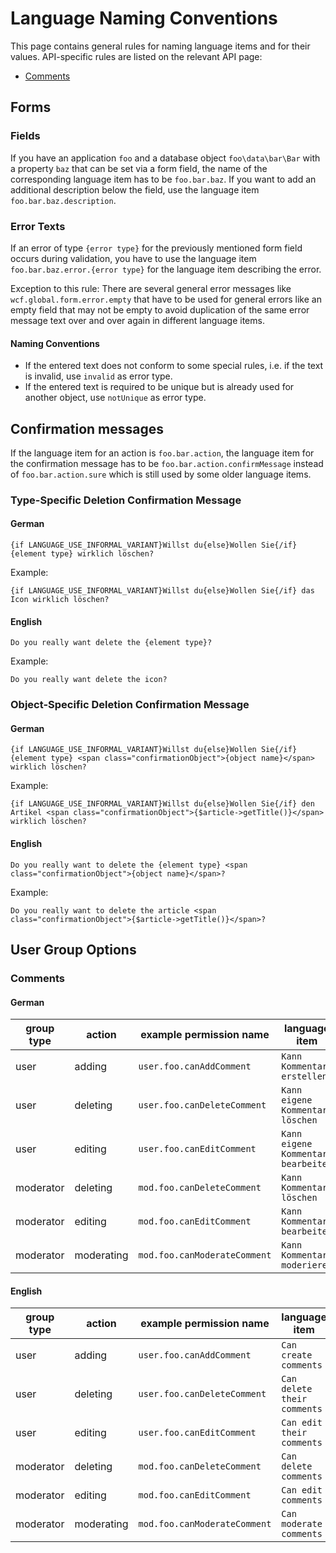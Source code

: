 # Language Naming Conventions

This page contains general rules for naming language items and for their values.
API-specific rules are listed on the relevant API page:

- [Comments](php_api_comments.md#language-items)


## Forms

### Fields

If you have an application `foo` and a database object `foo\data\bar\Bar` with a property `baz` that can be set via a form field, the name of the corresponding language item has to be `foo.bar.baz`.
If you want to add an additional description below the field, use the language item `foo.bar.baz.description`.

### Error Texts

If an error of type `{error type}` for the previously mentioned form field occurs during validation, you have to use the language item `foo.bar.baz.error.{error type}` for the language item describing the error.
 
Exception to this rule:
There are several general error messages like `wcf.global.form.error.empty` that have to be used for general errors like an empty field that may not be empty to avoid duplication of the same error message text over and over again in different language items.

#### Naming Conventions

- If the entered text does not conform to some special rules, i.e. if the text is invalid, use `invalid` as error type.
- If the entered text is required to be unique but is already used for another object, use `notUnique` as error type.


## Confirmation messages

If the language item for an action is `foo.bar.action`, the language item for the confirmation message has to be `foo.bar.action.confirmMessage` instead of `foo.bar.action.sure` which is still used by some older language items.

### Type-Specific Deletion Confirmation Message

#### German

```
{if LANGUAGE_USE_INFORMAL_VARIANT}Willst du{else}Wollen Sie{/if} {element type} wirklich löschen?
```

Example:

```
{if LANGUAGE_USE_INFORMAL_VARIANT}Willst du{else}Wollen Sie{/if} das Icon wirklich löschen?
```

#### English

```
Do you really want delete the {element type}?
```

Example:

```
Do you really want delete the icon?
```

### Object-Specific Deletion Confirmation Message

#### German

```
{if LANGUAGE_USE_INFORMAL_VARIANT}Willst du{else}Wollen Sie{/if} {element type} <span class="confirmationObject">{object name}</span> wirklich löschen?
```
  
Example:

```
{if LANGUAGE_USE_INFORMAL_VARIANT}Willst du{else}Wollen Sie{/if} den Artikel <span class="confirmationObject">{$article->getTitle()}</span> wirklich löschen?
```

#### English

```
Do you really want to delete the {element type} <span class="confirmationObject">{object name}</span>?
```

Example:

```
Do you really want to delete the article <span class="confirmationObject">{$article->getTitle()}</span>?
```


## User Group Options

### Comments

#### German

| group type | action | example permission name | language item |
| ---------- | ------ | ----------------------- | ------------- |
| user | adding | `user.foo.canAddComment` | `Kann Kommentare erstellen` |
| user | deleting | `user.foo.canDeleteComment` | `Kann eigene Kommentare löschen` |
| user | editing | `user.foo.canEditComment` | `Kann eigene Kommentare bearbeiten` |
| moderator | deleting | `mod.foo.canDeleteComment` | `Kann Kommentare löschen` |
| moderator | editing | `mod.foo.canEditComment` | `Kann Kommentare bearbeiten` |
| moderator | moderating | `mod.foo.canModerateComment` | `Kann Kommentare moderieren` |

#### English

| group type | action | example permission name | language item |
| ---------- | ------ | ----------------------- | ------------- |
| user | adding | `user.foo.canAddComment` | `Can create comments` |
| user | deleting | `user.foo.canDeleteComment` | `Can delete their comments` |
| user | editing | `user.foo.canEditComment` | `Can edit their comments` |
| moderator | deleting | `mod.foo.canDeleteComment` | `Can delete comments` |
| moderator | editing | `mod.foo.canEditComment` | `Can edit comments` |
| moderator | moderating | `mod.foo.canModerateComment` | `Can moderate comments` |
